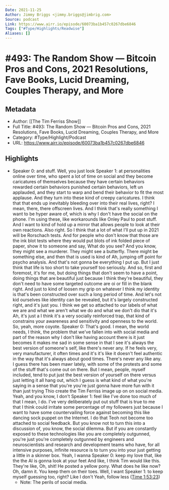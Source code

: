```yaml
---
Date: 2021-11-25
Author: Jimmy Briggs <jimmy.briggs@jimbrig.com>
Source: podcast
Link: https://www.airr.io/episode/60073ba1b457c0267dbe6846
Tags: ["#Type/Highlights/Readwise"]
Aliases: []
---
```

# #493: The Random Show — Bitcoin Pros and Cons, 2021 Resolutions, Fave Books, Lucid Dreaming, Couples Therapy, and More

## Metadata
- Author: [[The Tim Ferriss Show]]
- Full Title: #493: The Random Show — Bitcoin Pros and Cons, 2021 Resolutions, Fave Books, Lucid Dreaming, Couples Therapy, and More
- Category: #Type/Highlight/Podcast
- URL: https://www.airr.io/episode/60073ba1b457c0267dbe6846

## Highlights
- Speaker 0: and stuff. Well, you just look 
  Speaker 1: at personalities online over time, who spent a lot of time on social and they become caricatures of themselves because they have certain behaviors rewarded certain behaviors punished certain behaviors, left un applauded, and they start to warp and bend their behavior to fit the most applause. And they turn into these kind of creepy caricatures. I think that that ends up inevitably bleeding over into their real lives, right? I mean, there, there offscreen lives. And I think that's really something I want to be hyper aware of, which is why I don't have the social on the phone. I'm using these, like workarounds like Onley Paul to post stuff. And I want to kind of hold up a mirror that allows people to look at their own reactions. Also right. So I think that a lot of what I'll put up in 2021 will be Rorschach tests. And for people who don't know that those are the ink blot tests where they would put blots of ink folded piece of paper, show it to someone and say, What do you see? And you know, they might see a murderer. They might see a butterfly. There might be something else, and then that is used is kind of Ah, jumping off point for psycho analysis. And that's not gonna be everything I put up. But I just think that life is too short to take yourself too seriously. And so, first and foremost, it's for me, but doing things that don't seem to have a point, doing things that are beautiful just because I think they're beautiful, they don't need to have some targeted outcome are oi or fill in the blank right. And just to kind of loosen my grip on whatever I think my identity is that's been constructed over such a long period of time. And let's not kid ourselves like identity can be revealed, but it's largely constructed right, and it's just you. I think we get so attached to our labels of what we are and what we aren't what we do and what we don't dio that it's Ah, it's just a I think it's a very socially reinforced trap, that kind of constrains your awareness and sensitivity and openness to the world. So, yeah, more coyote. 
  Speaker 0: That's good. I mean, the world needs, I think, the problem that we've fallen into with social media and part of the reason why I don't like having account there is it just becomes it makes me sad in some sense in that I see it's always the best version of someone's self, like there's never any. If he feels very, very manufacturer, it often times and it's it's like it doesn't feel authentic in the way that it's always about good times. There's never any like any. I guess there has been mawr lately, with some of the protests and some of the stuff that's come out on there. But I mean, people, myself included, tend to put just the best version of yourself on there versus just letting it all hang out, which I guess is what kind of what you're saying in a sense that you're you're just gonna have more fun with it than just trying Thio create the Tim Ferriss image up on on social media. Yeah, and you know, I don't 
  Speaker 1: feel like I've done too much of that I mean, I do. I've very deliberately put out stuff that is true to me that I think could irritate some percentage of my followers just because I want to have some countervailing force against becoming this like dancing sock puppet on the Internet. I do that Teoh not become too attached to social feedback. But you know not to turn this into a discussion of, you know, the social dilemma. But if you are constantly exposed to these technologies like you are completely outgunned, you're just you're completely outgunned by engineers and neuroscientists and research and development teams who have, for all intensive purposes, infinite resource is to turn you into your just getting a little in a skinner box. Yeah, I wanna 
  Speaker 0: keep my love that, like the the AI is gonna look at your feet And like, I think Tim would like this. They're like, Oh, shit! He posted a yellow pony. What does he like now? Oh, damn it. You keep them on their toes. Well, I want 
  Speaker 1: to keep myself guessing too, right? Like I don't Yeah, follow less ([Time 1:53:23](https://www.airr.io/quote/600fd174be59656548dab643))
    - Note: The perils of social media.
